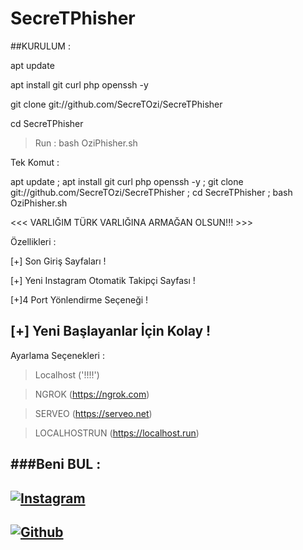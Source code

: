 # SecreTPhisher

##KURULUM :

apt update

apt install git curl php openssh -y

git clone git://github.com/SecreTOzi/SecreTPhisher

cd SecreTPhisher

> Run : bash OziPhisher.sh

Tek Komut :

apt update ; apt install git curl php openssh -y ; git clone git://github.com/SecreTOzi/SecreTPhisher ; cd SecreTPhisher ; bash OziPhisher.sh

 
<<< VARLIĞIM TÜRK VARLIĞINA ARMAĞAN OLSUN!!! >>>

Özellikleri :

[+] Son Giriş Sayfaları !

[+] Yeni Instagram Otomatik Takipçi Sayfası !

[+]4 Port Yönlendirme Seçeneği !

[+] Yeni Başlayanlar İçin Kolay !
-----------------------------------
Ayarlama Seçenekleri :
> Localhost ('!!!!')

> NGROK (https://ngrok.com)

> SERVEO (https://serveo.net)

> LOCALHOSTRUN (https://localhost.run)

###Beni BUL :
-------------------------------------------------------------------------------------
[![Instagram](https://www.instagram.com/byyozzi/)](https://www.instagram.com/byyozzi)
-------------------------------------------------------------------------------------
[![Github](https://github.com/SecreTOzi)](https://github.com/SecreTOzi)
-------------------------------------------------------------------------------------
